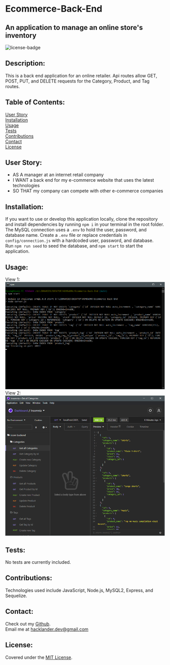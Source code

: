 # Ecommerce-Back-End
## An application to manage an online store's inventory

![license-badge](https://shields.io/github/license/MonsAltus/Ecommerce-Back-End)

## Description:
This is a back end application for an online retailer. Api routes allow GET, POST, PUT, and DELETE requests for the Category, Product, and Tag routes.

## Table of Contents:
[User Story](#User-Story)<br>
[Installation](#Installation)<br>
[Usage](#Usage)<br>
[Tests](#Tests)<br>
[Contributions](#Contributions)<br>
[Contact](#Contact)<br>
[License](#License)<br>

## User Story:
- AS A manager at an internet retail company
- I WANT a back end for my e-commerce website that uses the latest technologies
- SO THAT my company can compete with other e-commerce companies

## Installation:
If you want to use or develop this application locally, clone the repository and install dependencies by running `npm i` in your terminal in the root folder.<br>
The MySQL connection uses a `.env` to hold the user, password, and database name. Create a `.env` file or replace credentials in `config/connection.js` with a hardcoded user, password, and database.<br>
Run `npm run seed` to seed the database, and `npm start` to start the application.

## Usage:
View 1:<br>
![Image of app functionality](./assets/preview1.png)<br>
View 2:<br>
![Image of app functionality](./assets/preview2.png)<br>

## Tests:
No tests are currently included.

## Contributions:
Technologies used include JavaScript, Node.js, MySQL2, Express, and Sequelize.

## Contact:
Check out my [Github](https://github.com/MonsAltus).<br>
Email me at <hacklander.dev@gmail.com>

## License:
Covered under the [MIT License](https://github.com/MonsAltus//Ecommerce-Back-End/blob/main/LICENSE).
